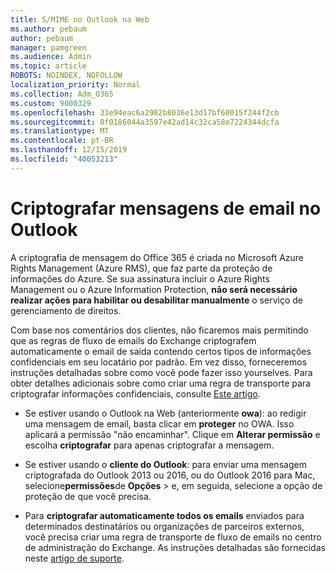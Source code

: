 ```yaml
---
title: S/MIME no Outlook na Web
ms.author: pebaum
author: pebaum
manager: pamgreen
ms.audience: Admin
ms.topic: article
ROBOTS: NOINDEX, NOFOLLOW
localization_priority: Normal
ms.collection: Adm_O365
ms.custom: 9000329
ms.openlocfilehash: 33e94eac6a2982b8036e13d17bf60015f244f2cb
ms.sourcegitcommit: 0f0186044a3597e42ad14c32ca58e7224344dcfa
ms.translationtype: MT
ms.contentlocale: pt-BR
ms.lasthandoff: 12/15/2019
ms.locfileid: "40053213"
---
```

# <a name="encrypt-email-messages-in-outlook"></a>Criptografar mensagens de email no Outlook

A criptografia de mensagem do Office 365 é criada no Microsoft Azure Rights Management (Azure RMS), que faz parte da proteção de informações do Azure. Se sua assinatura incluir o Azure Rights Management ou o Azure Information Protection, **não será necessário realizar ações para habilitar ou desabilitar manualmente** o serviço de gerenciamento de direitos.

Com base nos comentários dos clientes, não ficaremos mais permitindo que as regras de fluxo de emails do Exchange criptografem automaticamente o email de saída contendo certos tipos de informações confidenciais em seu locatário por padrão. Em vez disso, forneceremos instruções detalhadas sobre como você pode fazer isso yourselves. Para obter detalhes adicionais sobre como criar uma regra de transporte para criptografar informações confidenciais, consulte [Este artigo](https://aka.ms/OmeEtr).

- Se estiver usando o Outlook na Web (anteriormente **owa**): ao redigir uma mensagem de email, basta clicar em **proteger** no OWA. Isso aplicará a permissão "não encaminhar". Clique em **Alterar permissão** e escolha **criptografar** para apenas criptografar a mensagem.

- Se estiver usando o **cliente do Outlook**: para enviar uma mensagem criptografada do Outlook 2013 ou 2016, ou do Outlook 2016 para Mac, selecione**permissões**de **Opções** > e, em seguida, selecione a opção de proteção de que você precisa.

- Para **criptografar automaticamente todos os emails** enviados para determinados destinatários ou organizações de parceiros externos, você precisa criar uma regra de transporte de fluxo de emails no centro de administração do Exchange. As instruções detalhadas são fornecidas neste [artigo de suporte](https://docs.microsoft.com/office365/securitycompliance/define-mail-flow-rules-to-encrypt-email#create-a-mail-flow-rule-to-encrypt-email-messages-with-the-new-ome-capabilities).

